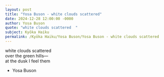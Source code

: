 ```yaml
---
layout: post
title: "Yosa Buson - white clouds scattered"
date: 2024-12-28 12:00:00 -0000
author: Yosa Buson
quote: "white clouds scattered  "
subject: Kyōka Haiku
permalink: /Kyōka Haiku/Yosa Buson/Yosa Buson - white clouds scattered
---
```


white clouds scattered  
    over the green hills—  
    at the dusk I feel them

- Yosa Buson
